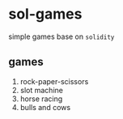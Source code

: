# sol-games
simple games base on `solidity`

## games
1. rock-paper-scissors
2. slot machine
3. horse racing
4. bulls and cows